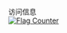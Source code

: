 <div class="card mb-3">
  <div class="card-header"><i class="icon ti ti-map-pins"></i> 访问信息</div>
  <div class="card-body">
    <a href="https://info.flagcounter.com/f6AT"><img src="https://s01.flagcounter.com/count2/f6AT/bg_FFFFFF/txt_000000/border_FFFFFF/columns_2/maxflags_10/viewers_0/labels_0/pageviews_0/flags_0/percent_0/" alt="Flag Counter" border="0"></a>
  </div>
</div>
